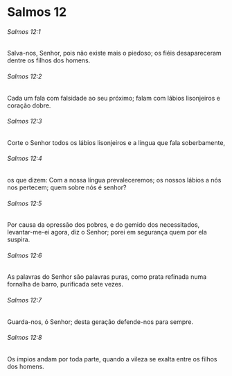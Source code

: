 # Salmos 12

###### Salmos 12:1

Salva-nos, Senhor, pois não existe mais o piedoso; os fiéis desapareceram dentre os filhos dos homens.

###### Salmos 12:2

Cada um fala com falsidade ao seu próximo; falam com lábios lisonjeiros e coração dobre.

###### Salmos 12:3

Corte o Senhor todos os lábios lisonjeiros e a língua que fala soberbamente,

###### Salmos 12:4

os que dizem: Com a nossa língua prevaleceremos; os nossos lábios a nós nos pertecem; quem sobre nós é senhor?

###### Salmos 12:5

Por causa da opressão dos pobres, e do gemido dos necessitados, levantar-me-ei agora, diz o Senhor; porei em segurança quem por ela suspira.

###### Salmos 12:6

As palavras do Senhor são palavras puras, como prata refinada numa fornalha de barro, purificada sete vezes.

###### Salmos 12:7

Guarda-nos, ó Senhor; desta geração defende-nos para sempre.

###### Salmos 12:8

Os ímpios andam por toda parte, quando a vileza se exalta entre os filhos dos homens.


